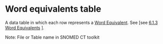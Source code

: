 # Word equivalents table

A data table in which each row represents a [Word Equivalent](https://confluence.ihtsdotools.org/display/DOCGLOSS/Word+Equivalent "Glossary link: Word Equivalent"). See [see [6.1.3 Word Equivalents](/pages/createpage.action?spaceKey=DOCTSG&title=6.1.3+Word+Equivalents) ]. 

Note: File or Table name in SNOMED CT toolkit
